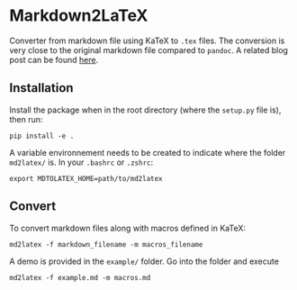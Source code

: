 # Markdown2LaTeX

Converter from markdown file using KaTeX to `.tex` files. The conversion is very close to the original markdown file compared to `pandoc`. A related blog post can be found [here](https://lionelchg.github.io/blog/2021/notes/).

## Installation

Install the package when in the root directory (where the `setup.py` file is), then run:

```shell
pip install -e .
```

A variable environnement needs to be created to indicate where the folder `md2latex/` is. In your `.bashrc` or `.zshrc`:

```shell
export MDTOLATEX_HOME=path/to/md2latex
```

## Convert

To convert markdown files along with macros defined in KaTeX:

```shell
md2latex -f markdown_filename -m macros_filename
```

A demo is provided in the `example/` folder. Go into the folder and execute

```shell
md2latex -f example.md -m macros.md
```
